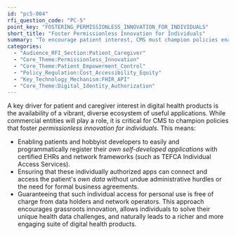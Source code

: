 ```yaml
---
id: "pc5-004"
rfi_question_code: "PC-5"
point_key: "FOSTERING_PERMISSIONLESS_INNOVATION_FOR_INDIVIDUALS"
short_title: "Foster Permissionless Innovation for Individuals"
summary: "To encourage patient interest, CMS must champion policies enabling patients and hobbyist developers to easily register and connect their own self-developed apps to access their own data via certified EHR APIs and network frameworks (like TEFCA IAS), free of charge. This drives a vibrant ecosystem."
categories:
  - "Audience_RFI_Section:Patient_Caregiver"
  - "Core_Theme:Permissionless_Innovation"
  - "Core_Theme:Patient_Empowerment_Control"
  - "Policy_Regulation:Cost_Accessibility_Equity"
  - "Key_Technology_Mechanism:FHIR_API"
  - "Core_Theme:Digital_Identity_Authorization"
---
```

A key driver for patient and caregiver interest in digital health products is the availability of a vibrant, diverse ecosystem of useful applications. While commercial entities will play a role, it is critical for CMS to champion policies that foster *permissionless innovation for individuals*. This means:
*   Enabling patients and hobbyist developers to easily and programmatically register their *own self-developed applications* with certified EHRs and network frameworks (such as TEFCA Individual Access Services).
*   Ensuring that these individually authorized apps can connect and access the patient's *own data* without undue administrative hurdles or the need for formal business agreements.
*   Guaranteeing that such individual access for personal use is free of charge from data holders and network operators.
This approach encourages grassroots innovation, allows individuals to solve their unique health data challenges, and naturally leads to a richer and more engaging suite of digital health products.
